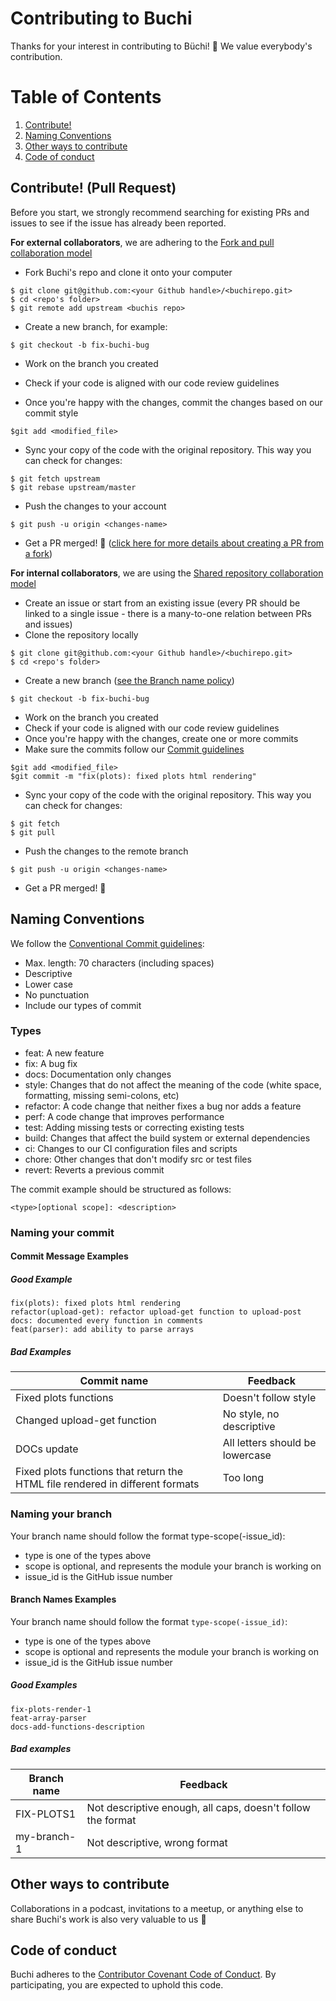 # Contributing to Buchi

Thanks for your interest in contributing to Büchi! :tada: We value everybody's contribution.

# Table of Contents
1. [Contribute!](#contribute)
2. [Naming Conventions](#naming-conventions)
3. [Other ways to contribute](#other-ways-to-contribute)
4. [Code of conduct](#code-of-conduct)

## Contribute! (Pull Request) <a name="contribute" />

Before you start, we strongly recommend searching for existing PRs and issues to see if the issue has already been reported.

**For external collaborators**, we are adhering to the [Fork and pull collaboration model]([url](https://docs.github.com/en/pull-requests/collaborating-with-pull-requests/getting-started/about-collaborative-development-models#fork-and-pull-model))

* Fork Buchi's repo and clone it onto your computer

```
$ git clone git@github.com:<your Github handle>/<buchirepo.git>
$ cd <repo's folder>
$ git remote add upstream <buchis repo>
```

* Create a new branch, for example:

```
$ git checkout -b fix-buchi-bug
```

* Work on the branch you created

* Check if your code is aligned with our code review guidelines

* Once you're happy with the changes, commit the changes based on our commit style

```
$git add <modified_file>
```

* Sync your copy of the code with the original repository. This way you can check for changes:

```
$ git fetch upstream
$ git rebase upstream/master
```

* Push the changes to your account

```
$ git push -u origin <changes-name>
```

* Get a PR merged! :1st_place_medal: ([click here for more details about creating a PR from a fork]([url](https://docs.github.com/en/pull-requests/collaborating-with-pull-requests/proposing-changes-to-your-work-with-pull-requests/creating-a-pull-request-from-a-fork)))

**For internal collaborators**, we are using the [Shared repository collaboration model]([url](https://docs.github.com/en/pull-requests/collaborating-with-pull-requests/getting-started/about-collaborative-development-models#shared-repository-model))

* Create an issue or start from an existing issue (every PR should be linked to a single issue - there is a many-to-one relation between PRs and issues)
* Clone the repository locally
```
$ git clone git@github.com:<your Github handle>/<buchirepo.git>
$ cd <repo's folder>
```

* Create a new branch ([see the Branch name policy]([url](https://github.com/buchi-labortechnik-ag/contributing/edit/main/README.md#naming-your-branch)))
```
$ git checkout -b fix-buchi-bug
```

* Work on the branch you created
* Check if your code is aligned with our code review guidelines
* Once you're happy with the changes, create one or more commits
* Make sure the commits follow our [Commit guidelines]([url](https://github.com/buchi-labortechnik-ag/contributing/edit/main/README.md#naming-your-commit))

```
$git add <modified_file>
$git commit -m "fix(plots): fixed plots html rendering"
```
* Sync your copy of the code with the original repository. This way you can check for changes:

```
$ git fetch
$ git pull
```

* Push the changes to the remote branch

```
$ git push -u origin <changes-name>
```

* Get a PR merged! :1st_place_medal:

## Naming Conventions <a name="naming-conventions" />

We follow the [Conventional Commit guidelines](https://www.conventionalcommits.org/en/v1.0.0/#summary):

* Max. length: 70 characters (including spaces)
* Descriptive
* Lower case
* No punctuation
* Include our types of commit

### Types <a name="types" />

* feat: A new feature
* fix: A bug fix
* docs: Documentation only changes
* style: Changes that do not affect the meaning of the code (white space, formatting, missing semi-colons, etc)
* refactor: A code change that neither fixes a bug nor adds a feature
* perf: A code change that improves performance
* test: Adding missing tests or correcting existing tests
* build: Changes that affect the build system or external dependencies
* ci: Changes to our CI config­uration files and scripts
* chore: Other changes that don't modify src or test files
* revert: Reverts a previous commit

The commit example should be structured as follows:

```
<type>[optional scope]: <description>
```

### Naming your commit <a name="commit-naming" />

#### Commit Message Examples

##### Good Example

```
fix(plots): fixed plots html rendering
refactor(upload-get): refactor upload-get function to upload-post
docs: documented every function in comments
feat(parser): add ability to parse arrays 
```

##### Bad Examples

Commit name | Feedback
------------ | -------------
Fixed plots functions | Doesn't follow style
Changed upload-get function |  No style, no descriptive
DOCs update | All letters should be lowercase 
Fixed plots functions that return the HTML file rendered in different formats | Too long


### Naming your branch <a name="branch-naming" />

Your branch name should follow the format type-scope(-issue_id):

* type is one of the types above
* scope is optional, and represents the module your branch is working on
* issue_id is the GitHub issue number

#### Branch Names Examples

Your branch name should follow the format `type-scope(-issue_id)`:

* type is one of the types above
* scope is optional and represents the module your branch is working on
* issue_id is the GitHub issue number

##### Good Examples

```
fix-plots-render-1
feat-array-parser
docs-add-functions-description
```

##### Bad examples

Branch name | Feedback
------------ | -------------
FIX-PLOTS1 | Not descriptive enough, all caps, doesn't follow the format
my-branch-1 | Not descriptive, wrong format


## Other ways to contribute <a name="other-ways-to-contribute" />

Collaborations in a podcast, invitations to a meetup, or anything else to share Buchi's work is also very valuable to us 🤝


## Code of conduct <a name="code-of-conduct" />

Buchi adheres to the [Contributor Covenant Code of Conduct](https://www.contributor-covenant.org/version/1/4/code-of-conduct/). By participating, you are expected to uphold this code.
